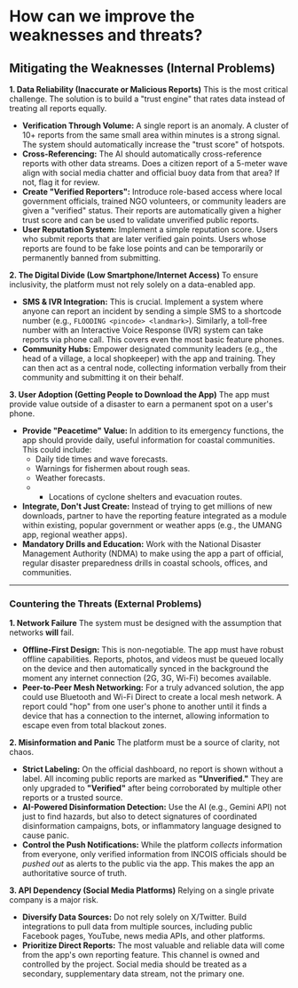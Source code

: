 # How can we improve the weaknesses and threats?

## Mitigating the Weaknesses (Internal Problems)

**1. Data Reliability (Inaccurate or Malicious Reports)**
This is the most critical challenge. The solution is to build a "trust engine" that rates data instead of treating all reports equally.

* **Verification Through Volume:** A single report is an anomaly. A cluster of 10+ reports from the same small area within minutes is a strong signal. The system should automatically increase the "trust score" of hotspots.
* **Cross-Referencing:** The AI should automatically cross-reference reports with other data streams. Does a citizen report of a 5-meter wave align with social media chatter and official buoy data from that area? If not, flag it for review.
* **Create "Verified Reporters":** Introduce role-based access where local government officials, trained NGO volunteers, or community leaders are given a "verified" status. Their reports are automatically given a higher trust score and can be used to validate unverified public reports.
* **User Reputation System:** Implement a simple reputation score. Users who submit reports that are later verified gain points. Users whose reports are found to be fake lose points and can be temporarily or permanently banned from submitting.

**2. The Digital Divide (Low Smartphone/Internet Access)**
To ensure inclusivity, the platform must not rely solely on a data-enabled app.

* **SMS & IVR Integration:** This is crucial. Implement a system where anyone can report an incident by sending a simple SMS to a shortcode number (e.g., `FLOODING <pincode> <landmark>`). Similarly, a toll-free number with an Interactive Voice Response (IVR) system can take reports via phone call. This covers even the most basic feature phones.
* **Community Hubs:** Empower designated community leaders (e.g., the head of a village, a local shopkeeper) with the app and training. They can then act as a central node, collecting information verbally from their community and submitting it on their behalf.

**3. User Adoption (Getting People to Download the App)**
The app must provide value outside of a disaster to earn a permanent spot on a user's phone.

* **Provide "Peacetime" Value:** In addition to its emergency functions, the app should provide daily, useful information for coastal communities. This could include:
  * Daily tide times and wave forecasts.
  * Warnings for fishermen about rough seas.
  * Weather forecasts.
  * * Locations of cyclone shelters and evacuation routes.
* **Integrate, Don't Just Create:** Instead of trying to get millions of new downloads, partner to have the reporting feature integrated as a module within existing, popular government or weather apps (e.g., the UMANG app, regional weather apps).
* **Mandatory Drills and Education:** Work with the National Disaster Management Authority (NDMA) to make using the app a part of official, regular disaster preparedness drills in coastal schools, offices, and communities.

---

### Countering the Threats (External Problems)

**1. Network Failure**
The system must be designed with the assumption that networks **will** fail.

* **Offline-First Design:** This is non-negotiable. The app must have robust offline capabilities. Reports, photos, and videos must be queued locally on the device and then automatically synced in the background the moment any internet connection (2G, 3G, Wi-Fi) becomes available.
* **Peer-to-Peer Mesh Networking:** For a truly advanced solution, the app could use Bluetooth and Wi-Fi Direct to create a local mesh network. A report could "hop" from one user's phone to another until it finds a device that has a connection to the internet, allowing information to escape even from total blackout zones.

**2. Misinformation and Panic**
The platform must be a source of clarity, not chaos.

* **Strict Labeling:** On the official dashboard, no report is shown without a label. All incoming public reports are marked as **"Unverified."** They are only upgraded to **"Verified"** after being corroborated by multiple other reports or a trusted source.
* **AI-Powered Disinformation Detection:** Use the AI (e.g., Gemini API) not just to find hazards, but also to detect signatures of coordinated disinformation campaigns, bots, or inflammatory language designed to cause panic.
* **Control the Push Notifications:** While the platform *collects* information from everyone, only verified information from INCOIS officials should be *pushed out* as alerts to the public via the app. This makes the app an authoritative source of truth.

**3. API Dependency (Social Media Platforms)**
Relying on a single private company is a major risk.

* **Diversify Data Sources:** Do not rely solely on X/Twitter. Build integrations to pull data from multiple sources, including public Facebook pages, YouTube, news media APIs, and other platforms.
* **Prioritize Direct Reports:** The most valuable and reliable data will come from the app's own reporting feature. This channel is owned and controlled by the project. Social media should be treated as a secondary, supplementary data stream, not the primary one.
